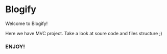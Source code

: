 # Blogify
Welcome to Blogify!

Here we have MVC project. Take a look at soure code and files structure ;)

### ENJOY!
